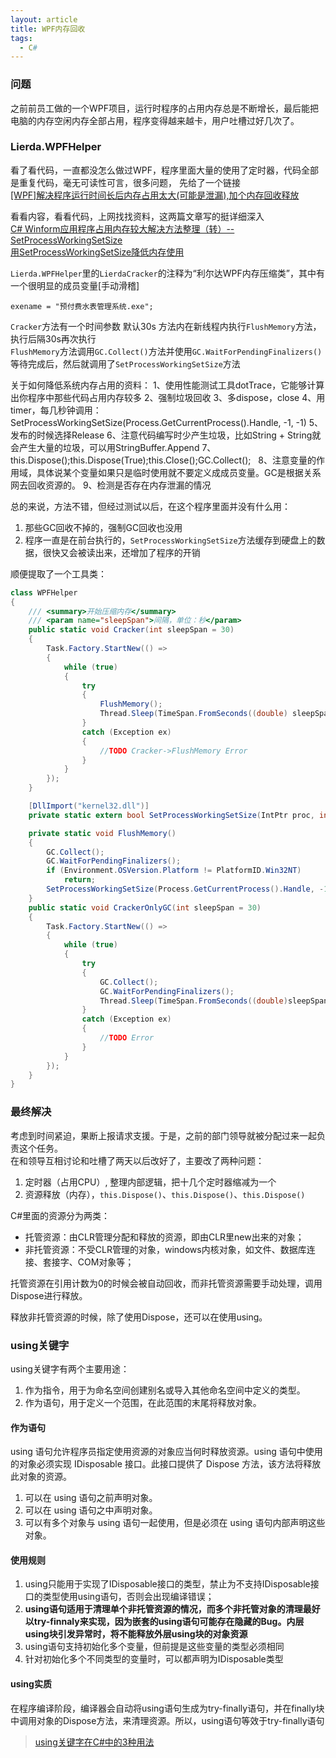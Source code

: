 ```yaml
---
layout: article
title: WPF内存回收
tags:
  - C#
---
```


<!--more-->
### 问题
之前前员工做的一个WPF项目，运行时程序的占用内存总是不断增长，最后能把电脑的内存空闲内存全部占用，程序变得越来越卡，用户吐槽过好几次了。

### Lierda.WPFHelper
看了看代码，一直都没怎么做过WPF，程序里面大量的使用了定时器，代码全部是重复代码，毫无可读性可言，很多问题，
先给了一个链接  
[[WPF]解决程序运行时间长后内存占用太大(可能是泄漏),加个内存回收释放](https://www.zhaokeli.com/article/8183.html)

看看内容，看看代码，上网找找资料，这两篇文章写的挺详细深入  
[C# Winform应用程序占用内存较大解决方法整理（转）-- SetProcessWorkingSetSize](https://blog.csdn.net/sinat_15155817/article/details/78556603)  
[用SetProcessWorkingSetSize降低内存使用](https://blog.csdn.net/kanbang/article/details/18844453)  

`Lierda.WPFHelper`里的`LierdaCracker`的注释为“利尔达WPF内存压缩类”，其中有一个很明显的成员变量[手动滑稽]
```
exename = "预付费水表管理系统.exe";
```

`Cracker`方法有一个时间参数 默认30s
方法内在新线程内执行`FlushMemory`方法，执行后隔30s再次执行  
`FlushMemory`方法调用`GC.Collect()`方法并使用`GC.WaitForPendingFinalizers()`等待完成后，然后就调用了`SetProcessWorkingSetSize`方法

关于如何降低系统内存占用的资料：
1、使用性能测试工具dotTrace，它能够计算出你程序中那些代码占用内存较多
2、强制垃圾回收
3、多dispose，close
4、用timer，每几秒钟调用：SetProcessWorkingSetSize(Process.GetCurrentProcess().Handle, -1, -1)
5、发布的时候选择Release
6、注意代码编写时少产生垃圾，比如String + String就会产生大量的垃圾，可以用StringBuffer.Append
7、this.Dispose();this.Dispose(True);this.Close();GC.Collect();   
8、注意变量的作用域，具体说某个变量如果只是临时使用就不要定义成成员变量。GC是根据关系网去回收资源的。
9、检测是否存在内存泄漏的情况

总的来说，方法不错，但经过测试以后，在这个程序里面并没有什么用：
1. 那些GC回收不掉的，强制GC回收也没用
2. 程序一直是在前台执行的，`SetProcessWorkingSetSize`方法缓存到硬盘上的数据，很快又会被读出来，还增加了程序的开销

顺便提取了一个工具类：
```csharp
class WPFHelper
{
    /// <summary>开始压缩内存</summary>
    /// <param name="sleepSpan">间隔，单位：秒</param>
    public static void Cracker(int sleepSpan = 30)
    {
        Task.Factory.StartNew(() =>
        {
            while (true)
            {
                try
                {
                    FlushMemory();
                    Thread.Sleep(TimeSpan.FromSeconds((double) sleepSpan));
                }
                catch (Exception ex)
                {
                    //TODO Cracker->FlushMemory Error
                }
            }
        });
    }

    [DllImport("kernel32.dll")]
    private static extern bool SetProcessWorkingSetSize(IntPtr proc, int min, int max);

    private static void FlushMemory()
    {
        GC.Collect();
        GC.WaitForPendingFinalizers();
        if (Environment.OSVersion.Platform != PlatformID.Win32NT)
            return;
        SetProcessWorkingSetSize(Process.GetCurrentProcess().Handle, -1, -1);
    }
    public static void CrackerOnlyGC(int sleepSpan = 30)
    {
        Task.Factory.StartNew(() =>
        {
            while (true)
            {
                try
                {
                    GC.Collect();
                    GC.WaitForPendingFinalizers();
                    Thread.Sleep(TimeSpan.FromSeconds((double)sleepSpan));
                }
                catch (Exception ex)
                {
                    //TODO Error
                }
            }
        });
    }
}
```

### 最终解决
考虑到时间紧迫，果断上报请求支援。于是，之前的部门领导就被分配过来一起负责这个任务。  
在和领导互相讨论和吐槽了两天以后改好了，主要改了两种问题：
1. 定时器（占用CPU）,
    整理内部逻辑，把十几个定时器缩减为一个  
2. 资源释放（内存），`this.Dispose()`、`this.Dispose()`、`this.Dispose()`  

C#里面的资源分为两类：  
- 托管资源：由CLR管理分配和释放的资源，即由CLR里new出来的对象；  
- 非托管资源：不受CLR管理的对象，windows内核对象，如文件、数据库连接、套接字、COM对象等；
 
托管资源在引用计数为0的时候会被自动回收，而非托管资源需要手动处理，调用Dispose进行释放。

释放非托管资源的时候，除了使用Dispose，还可以在使用using。

### using关键字
using关键字有两个主要用途：
1. 作为指令，用于为命名空间创建别名或导入其他命名空间中定义的类型。
2. 作为语句，用于定义一个范围，在此范围的末尾将释放对象。

#### 作为语句
using 语句允许程序员指定使用资源的对象应当何时释放资源。using 语句中使用的对象必须实现 IDisposable 接口。此接口提供了 Dispose 方法，该方法将释放此对象的资源。
1. 可以在 using 语句之前声明对象。
2. 可以在 using 语句之中声明对象。
3. 可以有多个对象与 using 语句一起使用，但是必须在 using 语句内部声明这些对象。

#### 使用规则
1. using只能用于实现了IDisposable接口的类型，禁止为不支持IDisposable接口的类型使用using语句，否则会出现编译错误；
2. **using语句适用于清理单个非托管资源的情况，而多个非托管对象的清理最好以try-finnaly来实现，因为嵌套的using语句可能存在隐藏的Bug。内层using块引发异常时，将不能释放外层using块的对象资源**
3. using语句支持初始化多个变量，但前提是这些变量的类型必须相同
4. 针对初始化多个不同类型的变量时，可以都声明为IDisposable类型

#### using实质
在程序编译阶段，编译器会自动将using语句生成为try-finally语句，并在finally块中调用对象的Dispose方法，来清理资源。所以，using语句等效于try-finally语句

> [using关键字在C#中的3种用法](https://www.cnblogs.com/xiaobiexi/p/6179127.html)